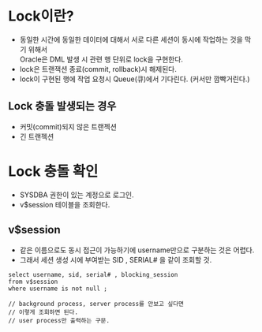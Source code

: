 # Lock이란?
- 동일한 시간에 동일한 데이터에 대해서 서로 다른 세션이 동시에 작업하는 것을 막기 위해서<br>
  Oracle은 DML 발생 시 관련 행 단위로 lock을 구현한다.
- lock은 트랜잭션 종료(commit, rollback)시 해제된다.
- lock이 구현된 행에 작업 요청시 Queue(큐)에서 기다린다. (커서만 깜빡거린다.)


## Lock 충돌 발생되는 경우 
- 커밋(commit)되지 않은 트랜젝션
- 긴 트랜젝션 

# Lock 충돌 확인 
- SYSDBA 권한이 있는 계정으로 로그인. 
- v$session 테이블을 조회한다. 

## v$session
- 같은 이름으로도 동시 접근이 가능하기에 username만으로 구분하는 것은 어렵다.
- 그래서 세션 생성 시에 부여받는 SID , SERIAL# 을 같이 조회할 것.

```
select username, sid, serial# , blocking_session
from v$session
where username is not null ; 

// background process, server process를 안보고 싶다면 
// 이렇게 조회하면 된다. 
// user process만 출력하는 구문.

```

